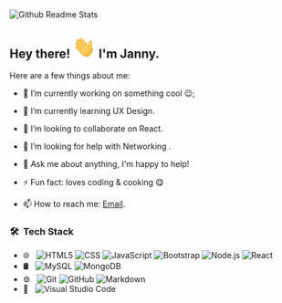 <img src="https://cdn.glitch.com/81f8e148-5259-4e27-89a1-abdc2ec1ee40%2Freadme.png?v=1610255310951" align="center" alt="Github Readme Stats" />

<h2> Hey there! <img src="https://raw.githubusercontent.com/ABSphreak/ABSphreak/master/gifs/Hi.gif" width="40px" />  I'm  Janny.</h2>



Here are a few things about me:

- 🔭 I’m currently working on something cool 😉;

- 🌱 I’m currently learning UX Design.

- 👯 I’m looking to collaborate on React.

- 🤔 I’m looking for help with Networking .

- 💬 Ask me about anything, I'm happy to help!

- ⚡ Fun fact: loves coding & cooking 😋

- 📫 How to reach me: [Email](mailto:jannykosin@gmail.com).



<h3> 🛠 &nbsp;Tech Stack</h3>

- 🌐 &nbsp;
  ![HTML5](https://img.shields.io/badge/-HTML5-333333?style=flat&logo=HTML5)
  ![CSS](https://img.shields.io/badge/-CSS-333333?style=flat&logo=CSS3&logoColor=1572B6)
  ![JavaScript](https://img.shields.io/badge/-JavaScript-333333?style=flat&logo=javascript)
  ![Bootstrap](https://img.shields.io/badge/-Bootstrap-333333?style=flat&logo=bootstrap&logoColor=563D7C)
  ![Node.js](https://img.shields.io/badge/-Node.js-333333?style=flat&logo=node.js)
  ![React](https://img.shields.io/badge/-React-333333?style=flat&logo=react)
- 🛢 &nbsp;
  ![MySQL](https://img.shields.io/badge/-MySQL-333333?style=flat&logo=mysql)
  ![MongoDB](https://img.shields.io/badge/-MongoDB-333333?style=flat&logo=mongodb)
- ⚙️ &nbsp;
  ![Git](https://img.shields.io/badge/-Git-333333?style=flat&logo=git)
  ![GitHub](https://img.shields.io/badge/-GitHub-333333?style=flat&logo=github)
  ![Markdown](https://img.shields.io/badge/-Markdown-333333?style=flat&logo=markdown)
- 🔧 &nbsp;
  ![Visual Studio Code](https://img.shields.io/badge/-Visual%20Studio%20Code-333333?style=flat&logo=visual-studio-code&logoColor=007ACC)




